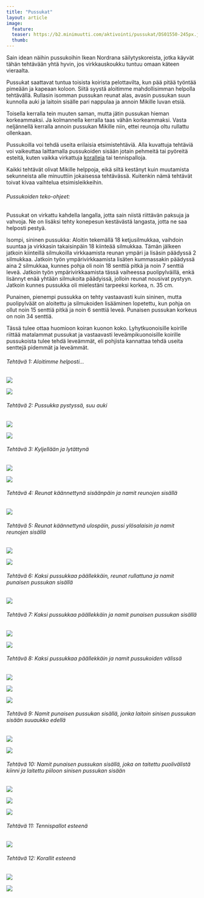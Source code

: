 ```yaml
---
title: "Pussukat"
layout: article
image:
  feature:
  teaser: https://b2.minimuutti.com/aktivointi/pussukat/DS01550-245px.jpg
  thumb:
---
```


Sain idean näihin pussukoihin Ikean Nordrana säilytyskoreista, jotka käyvät tähän tehtävään yhtä hyvin, jos virkkauskoukku tuntuu omaan käteen vieraalta.

Pussukat saattavat tuntua toisista koirista pelottavilta, kun pää pitää työntää pimeään ja kapeaan koloon. Siitä syystä aloitimme mahdollisimman helpolla tehtävällä. Rullasin isomman pussukan reunat alas, avasin pussukan suun kunnolla auki ja laitoin sisälle pari nappulaa ja annoin Mikille luvan etsiä.

Toisella kerralla tein muuten saman, mutta jätin pussukan hieman korkeammaksi. Ja kolmannella kerralla taas vähän korkeammaksi. Vasta neljännellä kerralla annoin pussukan Mikille niin, ettei reunoja oltu rullattu ollenkaan.

Pussukoilla voi tehdä useita erilaisia etsimistehtäviä. Alla kuvattuja tehtäviä voi vaikeuttaa laittamalla pussukoiden sisään jotain pehmeitä tai pyöreitä esteitä, kuten vaikka virkattuja [koralleja](/aktivointi/korallit/) tai tennispalloja.

Kaikki tehtävät olivat Mikille helppoja, eikä siltä kestänyt kuin muutamista sekunneista alle minuuttiin jokaisessa tehtävässä. Kuitenkin nämä tehtävät toivat kivaa vaihtelua etsimisleikkeihin.

###### Pussukoiden teko-ohjeet:

Pussukat on virkattu kahdella langalla, jotta sain niistä riittävän paksuja ja vahvoja. Ne on lisäksi tehty konepesun kestävästä langasta, jotta ne saa helposti pestyä.

Isompi, sininen pussukka: Aloitin tekemällä 18 ketjusilmukkaa, vaihdoin suuntaa ja virkkasin takaisinpäin 18 kiinteää silmukkaa. Tämän jälkeen jatkoin kiinteillä silmukoilla virkkaamista reunan ympäri ja lisäsin päädyssä 2 silmukkaa. Jatkoin työn ympärivirkkaamista lisäten kummassakin päädyssä aina 2 silmukkaa, kunnes pohja oli noin 18 senttiä pitkä ja noin 7 senttiä leveä. Jatkoin työn ympärivirkkaamista tässä vaiheessa puolipylväillä, enkä lisännyt enää yhtään silmukoita päädyissä, jolloin reunat nousivat pystyyn. Jatkoin kunnes pussukka oli mielestäni tarpeeksi korkea, n. 35 cm.

Punainen, pienempi pussukka on tehty vastaavasti kuin sininen, mutta puolipylväät on aloitettu ja silmukoiden lisääminen lopetettu, kun pohja on ollut noin 15 senttiä pitkä ja noin 6 senttiä leveä. Punaisen pussukan korkeus on noin 34 senttiä.

Tässä tulee ottaa huomioon koiran kuonon koko. Lyhytkuonoisille koirille riittää matalammat pussukat ja vastaavasti leveämpikuonoisille koirille pussukoista tulee tehdä leveämmät, eli pohjista kannattaa tehdä useita senttejä pidemmät ja leveämmät.

###### Tehtävä 1: Aloitimme helposti...

![](https://b2.minimuutti.com/aktivointi/pussukat/DS01371-800px.jpg)

![](https://b2.minimuutti.com/aktivointi/pussukat/DS01382-800px.jpg)

###### Tehtävä 2: Pussukka pystyssä, suu auki

![](https://b2.minimuutti.com/aktivointi/pussukat/DS01383-800px.jpg)

![](https://b2.minimuutti.com/aktivointi/pussukat/DS01425-800px.jpg)

###### Tehtävä 3: Kyljellään ja lytättynä

![](https://b2.minimuutti.com/aktivointi/pussukat/DS01402-800px.jpg)

![](https://b2.minimuutti.com/aktivointi/pussukat/DS01393-800px.jpg)

###### Tehtävä 4: Reunat käännettynä sisäänpäin ja namit reunojen sisällä

![](https://b2.minimuutti.com/aktivointi/pussukat/DS01433-800px.jpg)

###### Tehtävä 5: Reunat käännettynä ulospäin, pussi ylösalaisin ja namit reunojen sisällä

![](https://b2.minimuutti.com/aktivointi/pussukat/DS01454-800px.jpg)

![](https://b2.minimuutti.com/aktivointi/pussukat/DS01455-800px.jpg)

###### Tehtävä 6: Kaksi pussukkaa päällekkäin, reunat rullattuna ja namit punaisen pussukan sisällä

![](https://b2.minimuutti.com/aktivointi/pussukat/DS01484-800px.jpg)

###### Tehtävä 7: Kaksi pussukkaa päällekkäin ja namit punaisen pussukan sisällä

![](https://b2.minimuutti.com/aktivointi/pussukat/DS01505-800px.jpg)

![](https://b2.minimuutti.com/aktivointi/pussukat/DS01550-800px.jpg)

###### Tehtävä 8: Kaksi pussukkaa päällekkäin ja namit pussukoiden välissä

![](https://b2.minimuutti.com/aktivointi/pussukat/DS01513-800px.jpg)

![](https://b2.minimuutti.com/aktivointi/pussukat/DS01516-800px.jpg)

![](https://b2.minimuutti.com/aktivointi/pussukat/DS01576-800px.jpg)

###### Tehtävä 9: Namit punaisen pussukan sisällä, jonka laitoin sinisen pussukan sisään suuaukko edellä

![](https://b2.minimuutti.com/aktivointi/pussukat/DS01581-800px.jpg)

![](https://b2.minimuutti.com/aktivointi/pussukat/DS01589-800px.jpg)

###### Tehtävä 10: Namit punaisen pussukan sisällä, joka on taitettu puolivälistä kiinni ja laitettu piiloon sinisen pussukan sisään

![](https://b2.minimuutti.com/aktivointi/pussukat/DS01605-800px.jpg)

![](https://b2.minimuutti.com/aktivointi/pussukat/DS01669-800px.jpg)

![](https://b2.minimuutti.com/aktivointi/pussukat/DS01631-800px.jpg)

###### Tehtävä 11: Tennispallot esteenä

![](https://b2.minimuutti.com/aktivointi/pussukat/DS01642-800px.jpg)

###### Tehtävä 12: Korallit esteenä

![](https://b2.minimuutti.com/aktivointi/pussukat/DS01654-800px.jpg)

![](https://b2.minimuutti.com/aktivointi/pussukat/DS01657-800px.jpg)
